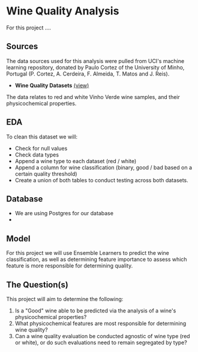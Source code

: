 # Wine Quality Analysis

For this project ....

## Sources

The data sources used for this analysis were pulled from UCI's machine learning repository, donated by Paulo Cortez of the University of Minho, Portugal (P. Cortez, A. Cerdeira, F. Almeida, T. Matos and J. Reis).
- **Wine Quality Datasets** [(view)](http://www3.dsi.uminho.pt/pcortez/wine/)

The data relates to red and white Vinho Verde wine samples, and their physicochemical properties.

## EDA

To clean this dataset we will:
- Check for null values
- Check data types
- Append a wine type to each dataset (red / white)
- Append a column for wine classification (binary, good / bad based on a certain quality threshold)
- Create a union of both tables to conduct testing across both datasets.
  
## Database
- We are using Postgres for our database
- 

## Model

For this project we will use Ensemble Learners to predict the wine classification, as well as determining feature importance to assess which feature is more responsible for determining quality.

## The Question(s)

This project will aim to determine the following:
1. Is a "Good" wine able to be predicted via the analysis of a wine's physicochemical properties? 
2. What physicochemical features are most responsible for determining wine quality?
3. Can a wine quality evaluation be conducted agnostic of wine type (red or white), or do such evaluations need to remain segregated by type?


